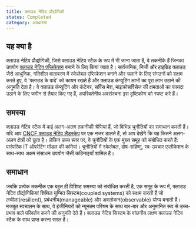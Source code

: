 ```yaml
---
title: क्लाउड नेटिव प्रौद्योगिकी
status: Completed
category: अवधारणा
---
```


## यह क्या है

क्लाउड नेटिव प्रौद्योगिकी, जिसे क्लाउड नेटिव स्टैक के रूप में भी जाना जाता है, वे तकनीकें हैं जिनका उपयोग [क्लाउड नेटिव एप्लिकेशन](/cloud-native-apps/) बनाने के लिए किया जाता है। सार्वजनिक, निजी और हाइब्रिड क्लाउड जैसे आधुनिक, गतिशील वातावरण में स्केलेबल एप्लिकेशन बनाने और चलाने के लिए संगठनों को सक्षम करते हुए, वे 'क्लाउड के वादे' को कायम रखते हैं और क्लाउड कंप्यूटिंग लाभों का पूरा लाभ उठाने की अनुमति देता है। वे क्लाउड कंप्यूटिंग और कंटेनर, सर्विस मेश, माइक्रोसर्विसेज की क्षमताओं का फायदा उठाने के लिए जमीन से तैयार किए गए हैं, अपरिवर्तनीय अवसंरचना इस दृष्टिकोण को स्पष्ट करे हैं।

## समस्या

क्लाउड नेटिव स्टैक में कई अलग-अलग तकनीकी श्रेणियां हैं, जो विभिन्न चुनौतियों का समाधान करती हैं। यदि आप [CNCF क्लाउड नेटिव लैंडस्केप](https://landscape.cncf.io/) पर एक नजर डालते हैं, तो आप देखेंगे कि यह कितने अलग-अलग क्षेत्रों को छूता है। लेकिन उच्च स्तर पर, वे चुनौतियों के एक मुख्य समूह को संबोधित करते हैं: पारंपरिक IT ऑपरेटिंग मॉडल की कमियां। चुनौतियों में स्केलेबल, दोष-सहिष्णु, स्व-उपचार एप्लीकेशन के साथ-साथ अक्षम संसाधन उपयोग जैसी कठिनाइयाँ शामिल हैं।

## समाधान

जबकि प्रत्येक तकनीक एक बहुत ही विशिष्ट समस्या को संबोधित करती है, एक समूह के रूप में, क्लाउड नेटिव प्रौद्योगिकियां शिथिल युग्मित सिस्टम(coupled systems) को सक्षम करती हैं जो लचीला(resilient), प्रबंधनीय(manageable) और अवलोकन(observable) योग्य बनाती हैं। मजबूत स्वचालन के साथ, वे इंजीनियरों को न्यूनतम परिश्रम के साथ बार-बार और अनुमानित रूप से उच्च-प्रभाव वाले परिवर्तन करने की अनुमति देते हैं। क्लाउड नेटिव सिस्टम के वांछनीय लक्षण क्लाउड नेटिव स्टैक के साथ प्राप्त करना सरल है।
